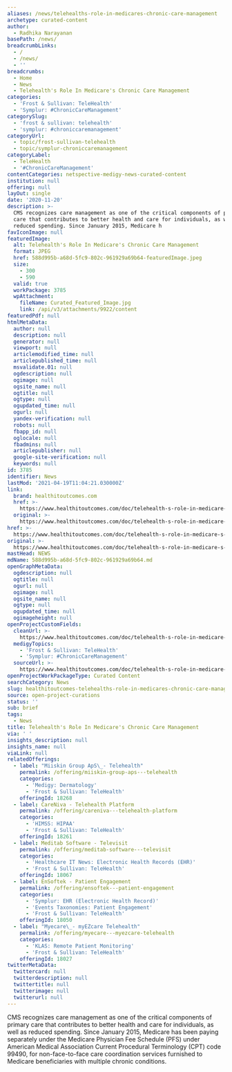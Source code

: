 ```yaml
---
aliases: /news/telehealths-role-in-medicares-chronic-care-management
archetype: curated-content
author:
  - Radhika Narayanan
basePath: /news/
breadcrumbLinks:
  - /
  - /news/
  - ''
breadcrumbs:
  - Home
  - News
  - Telehealth's Role In Medicare's Chronic Care Management
categories:
  - 'Frost & Sullivan: TeleHealth'
  - 'Symplur: #ChronicCareManagement'
categorySlug:
  - 'frost & sullivan: telehealth'
  - 'symplur: #chroniccaremanagement'
categoryUrl:
  - topic/frost-sullivan-telehealth
  - topic/symplur-chroniccaremanagement
categoryLabel:
  - TeleHealth
  - '#ChronicCareManagement'
contentCategories: netspective-medigy-news-curated-content
institution: null
offering: null
layOut: single
date: '2020-11-20'
description: >-
  CMS recognizes care management as one of the critical components of primary
  care that contributes to better health and care for individuals, as well as
  reduced spending. Since January 2015, Medicare h
favIconImage: null
featuredImage:
  alt: Telehealth's Role In Medicare's Chronic Care Management
  format: JPEG
  href: 588d995b-a68d-5fc9-802c-961929a69b64-featuredImage.jpeg
  size:
    - 300
    - 590
  valid: true
  workPackage: 3785
  wpAttachment:
    fileName: Curated_Featured_Image.jpg
    link: /api/v3/attachments/9922/content
featuredPdf: null
htmlMetaData:
  author: null
  description: null
  generator: null
  viewport: null
  articlemodified_time: null
  articlepublished_time: null
  msvalidate.01: null
  ogdescription: null
  ogimage: null
  ogsite_name: null
  ogtitle: null
  ogtype: null
  ogupdated_time: null
  ogurl: null
  yandex-verification: null
  robots: null
  fbapp_id: null
  oglocale: null
  fbadmins: null
  articlepublisher: null
  google-site-verification: null
  keywords: null
id: 3785
identifier: News
lastMod: '2021-04-19T11:04:21.030000Z'
link:
  brand: healthitoutcomes.com
  href: >-
    https://www.healthitoutcomes.com/doc/telehealth-s-role-in-medicare-s-chronic-care-management-0001
  original: >-
    https://www.healthitoutcomes.com/doc/telehealth-s-role-in-medicare-s-chronic-care-management-0001
href: >-
  https://www.healthitoutcomes.com/doc/telehealth-s-role-in-medicare-s-chronic-care-management-0001
original: >-
  https://www.healthitoutcomes.com/doc/telehealth-s-role-in-medicare-s-chronic-care-management-0001
mastHead: NEWS
mdName: 588d995b-a68d-5fc9-802c-961929a69b64.md
openGraphMetaData:
  ogdescription: null
  ogtitle: null
  ogurl: null
  ogimage: null
  ogsite_name: null
  ogtype: null
  ogupdated_time: null
  ogimageheight: null
openProjectCustomFields:
  cleanUrl: >-
    https://www.healthitoutcomes.com/doc/telehealth-s-role-in-medicare-s-chronic-care-management-0001
  medigyTopics:
    - 'Frost & Sullivan: TeleHealth'
    - 'Symplur: #ChronicCareManagement'
  sourceUrl: >-
    https://www.healthitoutcomes.com/doc/telehealth-s-role-in-medicare-s-chronic-care-management-0001
openProjectWorkPackageType: Curated Content
searchCategory: News
slug: healthitoutcomes-telehealths-role-in-medicares-chronic-care-management
source: open-project-curations
status: ''
sub: brief
tags:
  - News
title: Telehealth's Role In Medicare's Chronic Care Management
via: ' '
insights_description: null
insights_name: null
viaLink: null
relatedOfferings:
  - label: "Miiskin Group ApS\_- Telehealth"
    permalink: /offering/miiskin-group-aps---telehealth
    categories:
      - 'Medigy: Dermatology'
      - 'Frost & Sullivan: TeleHealth'
    offeringId: 18268
  - label: CareNiva - Telehealth Platform
    permalink: /offering/careniva---telehealth-platform
    categories:
      - 'HIMSS: HIPAA'
      - 'Frost & Sullivan: TeleHealth'
    offeringId: 18261
  - label: Meditab Software - Televisit
    permalink: /offering/meditab-software---televisit
    categories:
      - 'Healthcare IT News: Electronic Health Records (EHR)'
      - 'Frost & Sullivan: TeleHealth'
    offeringId: 18067
  - label: EnSoftek - Patient Engagement
    permalink: /offering/ensoftek---patient-engagement
    categories:
      - 'Symplur: EHR (Electronic Health Record)'
      - 'Events Taxonomies: Patient Engagement'
      - 'Frost & Sullivan: TeleHealth'
    offeringId: 18050
  - label: "Myecare\_- myEZcare Telehealth"
    permalink: /offering/myecare---myezcare-telehealth
    categories:
      - 'KLAS: Remote Patient Monitoring'
      - 'Frost & Sullivan: TeleHealth'
    offeringId: 18027
twitterMetaData:
  twittercard: null
  twitterdescription: null
  twittertitle: null
  twitterimage: null
  twitterurl: null
---
```

<p>CMS recognizes care management as one of the critical components of primary care that contributes to better health and care for individuals, as well as reduced spending. Since January 2015, Medicare has been paying separately under the Medicare Physician Fee Schedule (PFS) under American Medical Association Current Procedural Terminology (CPT) code 99490, for non-face-to-face care coordination services furnished to Medicare beneficiaries with multiple chronic conditions.</p><p>&nbsp;</p>